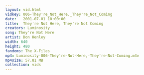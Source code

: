 ```yaml
---
layout: vid.html
vidkey: 006-They're_Not_Here,_They're_Not_Coming
date:   2001-07-01 10:00:00
title:  They're Not Here, They're Not Coming
creators: Luminosity
song: They're Not Here
artist: Don Henley
width: 640
height: 480
fandoms: The X-Files
mp4: Luminosity-006-They're-Not-Here,-They're-Not-Coming.m4v
mp4size: 57.81 MB
collection: vids
---
```


  <div>
  
  </div>
  